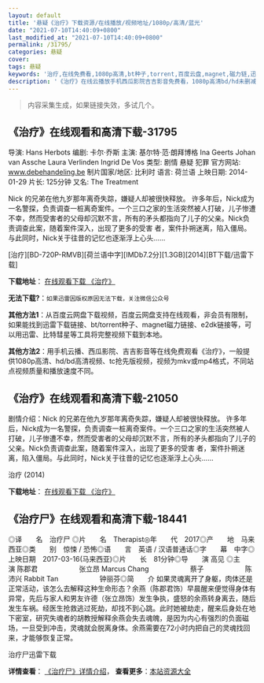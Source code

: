 ```yaml
---
layout: default
title: '悬疑《治疗》下载资源/在线播放/视频地址/1080p/高清/蓝光'
date: "2021-07-10T14:40:09+0800"
last_modified_at: "2021-07-10T14:40:09+0800"
permalink: /31795/
categories: 悬疑
cover:
tags: 悬疑
keywords: '治疗,在线免费看,1080p高清,bt种子,torrent,百度云盘,magnet,磁力链,迅雷下载资源'
description: '《治疗》在线云播放手机西瓜影院吉吉影音免费看，1080p高清bd/hd未删减完整版和tc抢先枪版，mkv/mp4格式，附带bt/torrent种子、magnet/磁力链、百度云盘、网盘资源迅雷下载链接'
---
```


>内容采集生成，如果链接失效，多试几个。


## 《治疗》在线观看和高清下载-31795

导演: Hans Herbots 编剧: 卡尔·乔斯 主演: 基尔特·范·朗拜博格 Ina Geerts Johan van Assche Laura Verlinden Ingrid De Vos 类型: 剧情 悬疑 犯罪 官方网站: www.debehandeling.be 制片国家/地区: 比利时 语言: 荷兰语 上映日期: 2014-01-29 片长: 125分钟 又名: The Treatment

Nick 的兄弟在他九岁那年离奇失踪，嫌疑人却被很快释放。 许多年后，Nick成为一名警探，负责调查一桩离奇案件。一个三口之家的生活突然被人打破，儿子惨遭不幸，然而受害者的父母却沉默不言，所有的矛头都指向了儿子的父亲。Nick负责调查此案，随着案件深入，出现了更多的受害 者，案件扑朔迷离，陷入僵局。与此同时，Nick关于往昔的记忆也逐渐浮上心头……


[治疗][BD-720P-RMVB][荷兰语中字][IMDb7.2分][1.3GB][2014][BT下载/迅雷下载]

**下载地址**： [在线观看下载 《治疗》](https://www.btdx8.com/torrent/de_behandeling_2014.html) 


**无法下载?**：`如果迅雷因版权原因无法下载，关注微信公众号 `

**其他方法1**：从百度云网盘下载视频，百度云网盘支持在线观看，非会员有限制，如果能找到迅雷下载链接、bt/torrent种子、magnet磁力链接、e2dk链接等，可以用迅雷、比特彗星等工具将完整视频下载到本地。

**其他方法2**：用手机云播、西瓜影院、吉吉影音等在线免费观看《治疗》，一般提供1080p高清、hd/bd高清视频、tc抢先版视频，视频为mkv或mp4格式，不同站点视频质量和播放速度不同。


## 《治疗》在线观看和高清下载-21050

剧情介绍：Nick 的兄弟在他九岁那年离奇失踪，嫌疑人却被很快释放。 许多年后，Nick成为一名警探，负责调查一桩离奇案件。一个三口之家的生活突然被人打破，儿子惨遭不幸，然而受害者的父母却沉默不言，所有的矛头都指向了儿子的父亲。Nick负责调查此案，随着案件深入，出现了更多的受害 者，案件扑朔迷离，陷入僵局。与此同时，Nick关于往昔的记忆也逐渐浮上心头……


治疗 (2014)

**下载地址**： [在线观看下载 《治疗》](https://www.btbtdy.me/btdy/dy1504.html) 


## 《治疗尸》在线观看和高清下载-18441

◎译　　名　治疗尸 ◎片　　名　Therapist◎年　　代　2017◎产　　地　马来西亚◎类　　别　惊悚 / 恐怖◎语　　言　英语 / 汉语普通话◎字　　幕　中字◎上映日期　2017-03-16(马来西亚)◎片　　长　81分钟◎导　　演 高见 ◎主　　演 陈郡君　　　　　　张立昂 Marcus Chang　　　　　　蔡子　　　　　　陈沛兴 Rabbit Tan　　　　　　钟丽芬◎简　　介 如果灵魂离开了身躯，肉体还是正常活动，该怎么去解释这种生命形态？余燕（陈郡君饰）早晨醒来便觉得身体有异常，先后与家人和男友许德（张立昂饰）发生争执，盛怒的余燕转身离去，随后发生车祸。经医生抢救逃过死劫，却找不到心跳。此时她被劫走，醒来后身处在地下密室，研究失魂者的胡教授解释余燕会失去魂魄，是因为内心有强烈的负面磁场，一旦受到冲击，灵魂就会脱离身体。余燕需要在72小时内把自己的灵魂找回来，才能够恢复正常。


治疗尸迅雷下载

**详情查看**： [《治疗尸》详情介绍](/movie/18441/)， **查看更多**：[本站资源大全](/movie/t/all/)

